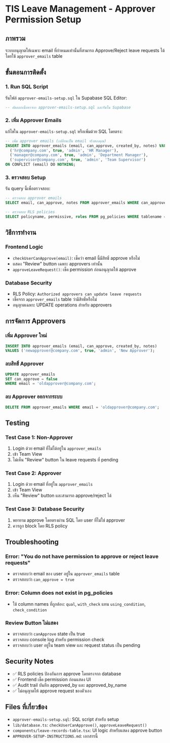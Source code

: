 # TIS Leave Management - Approver Permission Setup

## ภาพรวม
ระบบอนุญาตให้เฉพาะ email ที่กำหนดเท่านั้นที่สามารถ Approve/Reject leave requests ได้ โดยใช้ `approver_emails` table

## ขั้นตอนการติดตั้ง

### 1. Run SQL Script
รันไฟล์ `approver-emails-setup.sql` ใน Supabase SQL Editor:

```sql
-- คัดลอกเนื้อหาจาก approver-emails-setup.sql และรันใน Supabase
```

### 2. เพิ่ม Approver Emails
แก้ไขใน `approver-emails-setup.sql` หรือเพิ่มด้วย SQL โดยตรง:

```sql
-- เพิ่ม approver emails (เปลี่ยนเป็น email จริงของคุณ)
INSERT INTO approver_emails (email, can_approve, created_by, notes) VALUES
  ('hr@company.com', true, 'admin', 'HR Manager'),
  ('manager@company.com', true, 'admin', 'Department Manager'),
  ('supervisor@company.com', true, 'admin', 'Team Supervisor')
ON CONFLICT (email) DO NOTHING;
```

### 3. ตรวจสอบ Setup
รัน query นี้เพื่อตรวจสอบ:

```sql
-- ตรวจสอบ approver emails
SELECT email, can_approve, notes FROM approver_emails WHERE can_approve = true;

-- ตรวจสอบ RLS policies
SELECT policyname, permissive, roles FROM pg_policies WHERE tablename = 'leave_requests';
```

## วิธีการทำงาน

### Frontend Logic
- `checkUserCanApprove(email)`: เช็คว่า email นี้มีสิทธิ์ approve หรือไม่
- แสดง "Review" button เฉพาะ approvers เท่านั้น
- `approveLeaveRequest()`: เช็ค permission ก่อนอนุญาตให้ approve

### Database Security
- RLS Policy: `Authorized approvers can update leave requests`
- เช็คจาก `approver_emails` table ว่ามีสิทธิ์หรือไม่
- อนุญาตเฉพาะ UPDATE operations สำหรับ approvers

## การจัดการ Approvers

### เพิ่ม Approver ใหม่
```sql
INSERT INTO approver_emails (email, can_approve, created_by, notes)
VALUES ('newapprover@company.com', true, 'admin', 'New Approver');
```

### ลบสิทธิ์ Approver
```sql
UPDATE approver_emails
SET can_approve = false
WHERE email = 'oldapprover@company.com';
```

### ลบ Approver ออกจากระบบ
```sql
DELETE FROM approver_emails WHERE email = 'oldapprover@company.com';
```

## Testing

### Test Case 1: Non-Approver
1. Login ด้วย email ที่ไม่ได้อยู่ใน `approver_emails`
2. เข้า Team View
3. ไม่เห็น "Review" button ใน leave requests ที่ pending

### Test Case 2: Approver
1. Login ด้วย email ที่อยู่ใน `approver_emails`
2. เข้า Team View
3. เห็น "Review" button และสามารถ approve/reject ได้

### Test Case 3: Database Security
1. พยายาม approve โดยตรงผ่าน SQL โดย user ที่ไม่ใช่ approver
2. ควรถูก block โดย RLS policy

## Troubleshooting

### Error: "You do not have permission to approve or reject leave requests"
- ตรวจสอบว่า email ของ user อยู่ใน `approver_emails` table
- ตรวจสอบว่า `can_approve = true`

### Error: Column does not exist in pg_policies
- ใช้ column names ที่ถูกต้อง: `qual`, `with_check` แทน `using_condition`, `check_condition`

### Review Button ไม่แสดง
- ตรวจสอบว่า `canApprove` state เป็น true
- ตรวจสอบ console log สำหรับ permission check
- ตรวจสอบว่า user อยู่ใน team view และ request status เป็น pending

## Security Notes

- ✅ RLS policies ป้องกันการ approve โดยตรงจาก database
- ✅ Frontend เช็ค permission ก่อนแสดง UI
- ✅ Audit trail บันทึก approved_by และ approved_by_name
- ✅ ไม่อนุญาตให้ approve request ของตัวเอง

## Files ที่เกี่ยวข้อง

- `approver-emails-setup.sql`: SQL script สำหรับ setup
- `lib/database.ts`: `checkUserCanApprove()`, `approveLeaveRequest()`
- `components/leave-records-table.tsx`: UI logic สำหรับแสดง approve button
- `APPROVER-SETUP-INSTRUCTIONS.md`: เอกสารนี้
